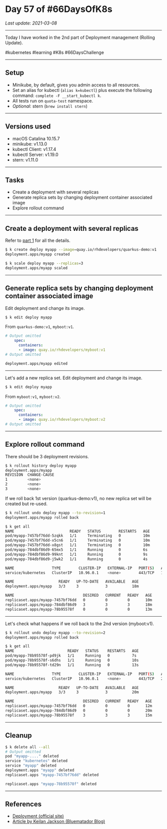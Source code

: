 # Day 57 of #66DaysOfK8s

_Last update: 2021-03-08_

---
Today I have worked in the 2nd part of Deployment management (Rolling Update).

#kubernetes #learning #K8s #66DaysChallenge

---

## Setup

* Minikube, by default, gives you admin access to all resources. 
* Set an alias for kubectl (```alias k=kubectl```) plus execute the following command: ```complete -F __start_kubectl k```.
* All tests run on ```quota-test``` namespace.
* _Optional_: stern (```brew install stern```)

---

## Versions used

* macOS Catalina 10.15.7
* minikube: v1.13.0
* kubectl Client: v1.17.4
* kubectl Server: v1.19.0
* stern: v1.11.0

---

## Tasks

* Create a deployment with several replicas
* Generate replica sets by changing deployment container associated image
* Explore rollout command

---

## Create a deployment with several replicas

Refer to [part 1](../../week08/day56/) for all the details.

```bash
$ k create deploy myapp --image=quay.io/rhdevelopers/quarkus-demo:v1
deployment.apps/myapp created
```

```bash
$ k scale deploy myapp --replicas=3
deployment.apps/myapp scaled
```

---

## Generate replica sets by changing deployment container associated image

Edit deployment and change its image.

```bash
$ k edit deploy myapp
```

From ```quarkus-demo:v1```, ```myboot:v1```.

```yaml
# Output omitted
    spec:
      containers:
      - image: quay.io/rhdevelopers/myboot:v1
# Output omitted
```

```bash
deployment.apps/myapp edited
```

---

Let's add a new replica set. Edit deployment and change its image.

```bash
$ k edit deploy myapp
```

From ```myboot:v1```, ```myboot:v2```.

```yaml
# Output omitted
    spec:
      containers:
      - image: quay.io/rhdevelopers/myboot:v2
# Output omitted
```

---

## Explore rollout command

There should be 3 deployment revisions.

```bash
$ k rollout history deploy myapp
deployment.apps/myapp
REVISION  CHANGE-CAUSE
1         <none>
2         <none>
3         <none>
```

If we roll back 1st version (quarkus-demo:v1), no new replica set will be created but re-used.

```bash
$ k rollout undo deploy myapp --to-revision=1
deployment.apps/myapp rolled back
```

```bash
$ k get all
NAME                         READY   STATUS        RESTARTS   AGE
pod/myapp-7457bf76dd-5zqkk   1/1     Terminating   0          10m
pod/myapp-7457bf76dd-x5cn6   1/1     Terminating   0          10m
pod/myapp-7457bf76dd-x8gst   1/1     Terminating   0          10m
pod/myapp-784dbf86d9-65mx5   1/1     Running       0          6s
pod/myapp-784dbf86d9-99knt   1/1     Running       0          9s
pod/myapp-784dbf86d9-j5wk2   1/1     Running       0          4s

NAME                 TYPE        CLUSTER-IP   EXTERNAL-IP   PORT(S)   AGE
service/kubernetes   ClusterIP   10.96.0.1    <none>        443/TCP   18m

NAME                    READY   UP-TO-DATE   AVAILABLE   AGE
deployment.apps/myapp   3/3     3            3           18m

NAME                               DESIRED   CURRENT   READY   AGE
replicaset.apps/myapp-7457bf76dd   0         0         0       10m
replicaset.apps/myapp-784dbf86d9   3         3         3       18m
replicaset.apps/myapp-78b95578f    0         0         0       13m
```

---

Let's check what happens if we roll back to the 2nd version (myboot:v1).

```bash
$ k rollout undo deploy myapp --to-revision=2
deployment.apps/myapp rolled back
```

```bash
$ k get all
NAME                        READY   STATUS    RESTARTS   AGE
pod/myapp-78b95578f-pd9jk   1/1     Running   0          7s
pod/myapp-78b95578f-s6dhs   1/1     Running   0          10s
pod/myapp-78b95578f-td29n   1/1     Running   0          13s

NAME                 TYPE        CLUSTER-IP   EXTERNAL-IP   PORT(S)   AGE
service/kubernetes   ClusterIP   10.96.0.1    <none>        443/TCP   20m

NAME                    READY   UP-TO-DATE   AVAILABLE   AGE
deployment.apps/myapp   3/3     3            3           20m

NAME                               DESIRED   CURRENT   READY   AGE
replicaset.apps/myapp-7457bf76dd   0         0         0       12m
replicaset.apps/myapp-784dbf86d9   0         0         0       20m
replicaset.apps/myapp-78b95578f    3         3         3       15m
```

---

## Cleanup

```bash
$ k delete all --all
# Output omitted 
pod "myapp-...." deleted
service "kubernetes" deleted
service "myapp" deleted
deployment.apps "myapp" deleted
replicaset.apps "myapp-7457bf76dd" deleted

replicaset.apps "myapp-78b95578f" deleted
```

---

## References

* [Deployment (official site)](https://kubernetes.io/docs/concepts/workloads/controllers/deployment/)
* [Article by Keilan Jackson (Bluematador Blog)](https://www.bluematador.com/blog/kubernetes-deployments-rolling-update-configuration)
